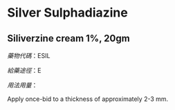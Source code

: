 # Silver Sulphadiazine

## Siliverzine cream 1%, 20gm

*藥物代碼*：ESIL

*給藥途徑*：E

*用法用量*：

Apply once-bid to a thickness of approximately 2-3 mm.

